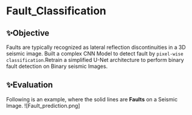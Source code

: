 # Fault_Classification

## ✨Objective

Faults are typically recognized as lateral reflection discontinuities in a 3D seismic image.
Built a complex CNN Model to detect fault by `pixel-wise classification`.Retrain a simplified U-Net architecture to perform binary fault detection on Binary seismic Images.

## ✨Evaluation 

Following is an example, where the solid lines are **Faults** on a Seismic Image.
![Fault_prediction.png]